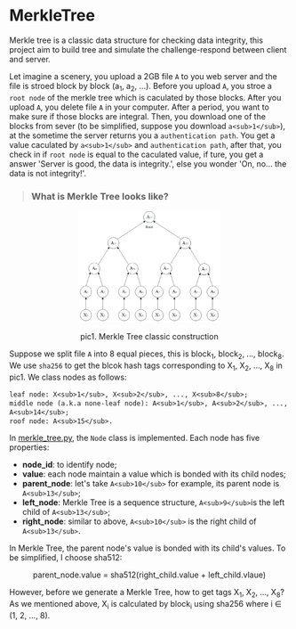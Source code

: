# MerkleTree
Merkle tree is a classic data structure for checking data integrity, this project aim to build tree and simulate the challenge-respond between client and server.

Let imagine a scenery, you upload a 2GB file `A` to you web server and the file is stroed block by block (a<sub>1</sub>, a<sub>2</sub>, ...). Before you upload `A`, you stroe a `root node` of the merkle tree which is caculated by those blocks. After you upload `A`, you delete file `A` in your computer. After a period, you want to make sure if those blocks are integral. Then, you download one of the blocks from sever (to be simplified, suppose you download `a<sub>1</sub>`), at the sometime the server returns you a `authentication path`. You get a value caculated by `a<sub>1</sub>` and `authentication path`, after that, you check in if `root node` is equal to the caculated value, if ture, you get a answer 'Server is good, the data is integrity.', else you wonder 'On, no... the data is not integrity!'.

> ### What is Merkle Tree looks like?

<div align="center">
  <img src="MerkleTree.png" width=50% alt="MerkleTree">
  <p>pic1. Merkle Tree classic construction</p>
</div>

Suppose we split file `A` into 8 equal pieces, this is block<sub>1</sub>, block<sub>2</sub>, ..., block<sub>8</sub>. We use `sha256` to get the blcok hash tags corresponding to X<sub>1</sub>, X<sub>2</sub>, ..., X<sub>8</sub> in pic1. We class nodes as follows:

```
leaf node: X<sub>1</sub>, X<sub>2</sub>, ..., X<sub>8</sub>;
middle node (a.k.a none-leaf node): A<sub>1</sub>, A<sub>2</sub>, ..., A<sub>14</sub>;
roof node: A<sub>15</sub>.
```
  
In [merkle_tree.py](merkle.tree.py), the `Node` class is implemented. Each node has five properties:
- **node_id**: to identify node;
- **value**: each node maintain a value which is bonded with its child nodes;
- **parent_node**: let's take `A<sub>10</sub>` for example, its parent node is `A<sub>13</sub>`;
- **left_node**: Merkle Tree is a sequence structure, `A<sub>9</sub>`is the left child of `A<sub>13</sub>`;
- **right_node**: similar to above, `A<sub>10</sub>` is the right child of `A<sub>13</sub>`. 

In Merkle Tree, the parent node's value is bonded with its child's values. To be simplified, I choose sha512:
<p align="center">parent_node.value = sha512(right_child.value + left_child.vlaue)</p>

However, before we generate a Merkle Tree, how to get tags X<sub>1</sub>, X<sub>2</sub>, ..., X<sub>8</sub>? As we mentioned above, X<sub>i</sub> is calculated by block<sub>i</sub> using sha256 where i &#8712; (1, 2, ..., 8).
